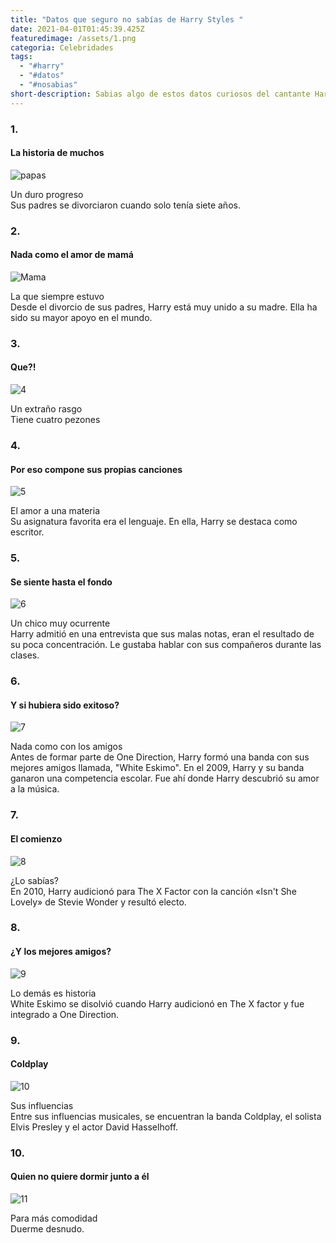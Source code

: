 ```yaml
---
title: "Datos que seguro no sabías de Harry Styles "
date: 2021-04-01T01:45:39.425Z
featuredimage: /assets/1.png
categoria: Celebridades
tags:
  - "#harry"
  - "#datos"
  - "#nosabias"
short-description: Sabias algo de estos datos curiosos del cantante Harry Styles?
---
```

### 1.

#### La historia de muchos

![papas](/assets/2.jpg "papas")

Un duro progreso <br/>
Sus padres se divorciaron cuando solo tenía siete años.



### 2.

#### Nada como el amor de mamá

![Mama ](/assets/3.jpg "mama")

La que siempre estuvo <br/>
Desde el divorcio de sus padres, Harry está muy unido a su madre. Ella ha sido su mayor apoyo en el mundo.



### 3.

#### Que?!

![4](/assets/4.jpg "4")

Un extraño rasgo <br/>
Tiene cuatro pezones​



### 4.

#### Por eso compone sus propias canciones

![5](/assets/5.jpg "5")

El amor a una materia <br/>
Su asignatura favorita era el lenguaje. En ella, Harry se destaca como escritor.



### 5.

#### Se siente hasta el fondo 

![6](/assets/6.jpg "6")

Un chico muy ocurrente <br/>
Harry admitió en una entrevista que sus malas notas, eran el resultado de su poca concentración. Le gustaba hablar con sus compañeros durante las clases.



### 6.

#### Y si hubiera sido exitoso?

![7](/assets/7.png "7")

Nada como con los amigos <br/>
Antes de formar parte de One Direction, Harry formó una banda con sus mejores amigos llamada, "White Eskimo". En el 2009, Harry y su banda ganaron una competencia escolar. Fue ahí donde Harry descubrió su amor a la música.



### 7.

#### El comienzo 

![8](/assets/8.jpg "8")

¿Lo sabías? <br/>
En 2010, Harry audicionó para The X Factor con la canción «Isn't She Lovely» de Stevie Wonder y resultó electo.



### 8.

#### ¿Y los mejores amigos?

![9](/assets/9.jpg "9")

Lo demás es historia  <br/>
White Eskimo se disolvió cuando Harry audicionó en The X factor y fue integrado  a One Direction.



### 9.

#### Coldplay 

![10](/assets/10.jpg "10")

Sus influencias <br/>
Entre sus influencias musicales, se encuentran la banda Coldplay, el solista Elvis Presley y el actor David Hasselhoff.



### 10.

#### Quien no quiere dormir junto a él

![11](/assets/11.jpg "11")

Para más comodidad <br/>
Duerme desnudo.